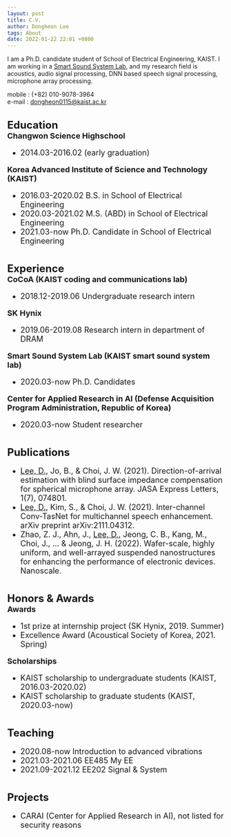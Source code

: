 ```yaml
---
layout: post
title: C.V.
author: Dongheon Lee
tags: About
date: 2022-01-22 22:01 +0800
---
```

I am a Ph.D. candidate student of School of Electrical Engineering, KAIST. I am working in a [Smart Sound System Lab](http://www.sound.kaist.ac.kr), and my research field is acoustics, audio signal processing, DNN based speech signal processing, microphone array processing.

mobile : (+82) 010-9078-3964 <br>
e-mail : dongheon0115@kaist.ac.kr<br>

<br><font size="5"><b>Education</b><br>
 <font size="4">
<b>Changwon Science Highschool</b><br>
 - 2014.03-2016.02 (early graduation)<br>

<b>Korea Advanced Institute of Science and Technology (KAIST)</b><br>
 - 2016.03-2020.02 B.S. in School of Electrical Engineering<br>
 - 2020.03-2021.02 M.S. (ABD) in School of Electrical Engineering<br>
 - 2021.03-now Ph.D. Candidate in School of Electrical Engineering<br>

<br><font size="5"><b>Experience</b><br>
<font size="4">
 <b>CoCoA (KAIST coding and communications lab)</b><br>
 - 2018.12-2019.06 Undergraduate research intern<br>

<b>SK Hynix</b><br>
 - 2019.06-2019.08 Research intern in department of DRAM<br>

<b>Smart Sound System Lab (KAIST smart sound system lab)</b><br>
 - 2020.03-now Ph.D. Candidates<br>

<b>Center for Applied Research in AI (Defense Acquisition Program Administration, Republic of Korea)</b><br>
 - 2020.03-now Student researcher<br>

<br><font size="5"><b>Publications</b><br>
<font size="4">
 - <u>Lee, D.</u>, Jo, B., & Choi, J. W. (2021). Direction-of-arrival estimation with blind surface impedance compensation for spherical microphone array. JASA Express Letters, 1(7), 074801.<br>
 - <u>Lee, D.</u>, Kim, S., & Choi, J. W. (2021). Inter-channel Conv-TasNet for multichannel speech enhancement. arXiv preprint arXiv:2111.04312.<br>
 - Zhao, Z. J., Ahn, J., <u>Lee, D.</u>, Jeong, C. B., Kang, M., Choi, J., ... & Jeong, J. H. (2022). Wafer-scale, highly uniform, and well-arrayed suspended nanostructures for enhancing the performance of electronic devices. Nanoscale.<br>

<br><font size="5"><b>Honors & Awards</b><br>
 <font size="4">
<b>Awards</b><br>
 - 1st prize at internship project (SK Hynix, 2019. Summer)<br>
 - Excellence Award (Acoustical Society of Korea, 2021. Spring)<br>

<b>Scholarships</b><br>
 - KAIST scholarship to undergraduate students (KAIST, 2016.03-2020.02)<br>
 - KAIST scholarship to graduate students (KAIST, 2020.03-now)<br>

<br><font size="5"><b>Teaching</b><br>
 <font size="4">
 - 2020.08-now Introduction to advanced vibrations<br>
 - 2021.03-2021.06 EE485 My EE<br>
 - 2021.09-2021.12 EE202 Signal & System<br>

<br><font size="5"><b>Projects</b><br>
 <font size="4">
 - CARAI (Center for Applied Research in AI), not listed for security reasons<br>
